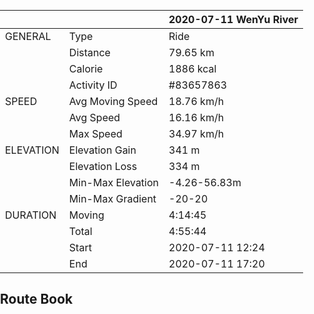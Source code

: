 <head>
	<title>leaflet-elevation.js</title>
	<meta http-equiv="Content-Type" content="text/html; charset=UTF-8">
	<meta name="viewport" content="initial-scale=1.0, user-scalable=no" />
	<style>
		html,
		body,
		.leaflet-map,
		.elevation-div {
			height: 100%;
			width: 100%;
			padding: 0px;
			margin: 0px;
		}

		.leaflet-map {
			height: 55%;
			max-height: 100vh;
			min-height: 600px;
		}

		.elevation-div {
			height: 25%;
			font: 12px/1.5 "Helvetica Neue", Arial, Helvetica, sans-serif;
		}
	</style>

	<!-- leaflet-ui -->
	<script src="https://unpkg.com/leaflet@1.3.2/dist/leaflet.js"></script>
	<script src="https://unpkg.com/leaflet-ui@0.2.5/dist/leaflet-ui.js"></script>

	<!-- leaflet-elevation -->
	<link rel="stylesheet" href="https://unpkg.com/@raruto/leaflet-elevation@1.3.0/dist/leaflet-elevation.min.css" />
	<script src="https://unpkg.com/@raruto/leaflet-elevation@1.3.0/dist/leaflet-elevation.min.js"></script>

</head>

# Wen Yu River at 2020-07-11

## Summary
Famous route, but still under construction. Because of that, the traffic is light but somehow inconvenient.

- Circumstance:
 - Weather is cloudy
 - Temperature is Suitable
 - A bit high humidity


- Planning:
 - Charging station inside the TongZhou canal park.
 - Shops near the TongZhou canal park.
 - A small town on the way, being removed.

- Road situation:
 - Specified lane not usable.
 - Main road is good but share with cars.
 - For now traffic is light, because the road still under construction.

## Personal Data

<style></style>
|           |                   | 2020-07-11 WenYu River |
| ---       | ---               | ---                    |
| GENERAL   | Type              | Ride                   |
|           | Distance          | 79.65 km               |
|           | Calorie           | 1886 kcal              |
|           | Activity ID       | #83657863              |
| SPEED     | Avg Moving Speed  | 18.76 km/h             |
|           | Avg Speed         | 16.16 km/h             |
|           | Max Speed         | 34.97 km/h             |
| ELEVATION | Elevation Gain    | 341 m                  |
|           | Elevation Loss    | 334 m                  |
|           | Min-Max Elevation | -4.26-56.83m           |
|           | Min-Max Gradient  | -20-20                 |
| DURATION  | Moving            | 4:14:45                |
|           | Total             | 4:55:44                |
|           | Start             | 2020-07-11 12:24       |
|           | End               | 2020-07-11 17:20       |

## Route Book
<div id="map" class="leaflet-map"></div>
<script>
	var opts = {
		map: {
			center: [41.4583, 12.7059],
			zoom: 5,
			fullscreenControl: false,
			resizerControl: true,
		},
		elevationControl: {
			url: "WenYuRiver_80km_20200711.gpx",
			options: {
				theme: "lightblue-theme",
				collapsed: false,
				detached: true,
				summary: "multiline",
			},
		},
		layersControl: {
			options: {
				collapsed: false,
			},
		},
	};

	var map = new L.Map('map', opts.map);

	var controlElevation = L.control.elevation(opts.elevationControl.options);
	var controlLayer = L.control.layers(null, null, opts.layersControl.options);

	controlElevation.addTo(map);
	controlElevation.load(opts.elevationControl.url);

	map.on('eledata_loaded', function(e) {
		if (!controlLayer._map) controlLayer.addTo(map);
		controlLayer.addOverlay(e.layer, e.name);
	});
</script>
